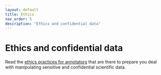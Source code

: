```yaml
---
layout: default
title: Ethics
nav_order: 5
description: "Ethics and confidential data"
---
```


# Ethics and confidential data

Read the [ethics practices for annotators](https://docs.google.com/document/d/1FPxgS4SwXHryx_Bq3YtXdmEyRBtkUrwe07ICWQEx_iU/edit) that are there to prepare you deal with manipulating sensitive and confidential scientific data.